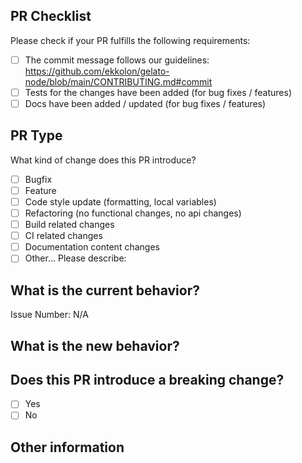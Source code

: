 ## PR Checklist

Please check if your PR fulfills the following requirements:

- [ ] The commit message follows our guidelines: https://github.com/ekkolon/gelato-node/blob/main/CONTRIBUTING.md#commit
- [ ] Tests for the changes have been added (for bug fixes / features)
- [ ] Docs have been added / updated (for bug fixes / features)

## PR Type

What kind of change does this PR introduce?

<!-- Please check the one that applies to this PR using "x". -->

- [ ] Bugfix
- [ ] Feature
- [ ] Code style update (formatting, local variables)
- [ ] Refactoring (no functional changes, no api changes)
- [ ] Build related changes
- [ ] CI related changes
- [ ] Documentation content changes
- [ ] Other... Please describe:

## What is the current behavior?

<!-- Please describe the current behavior that you are modifying, or link to a relevant issue. -->

Issue Number: N/A

## What is the new behavior?

## Does this PR introduce a breaking change?

- [ ] Yes
- [ ] No

<!-- If this PR contains a breaking change, please describe the impact and migration path for existing applications below. -->

## Other information
